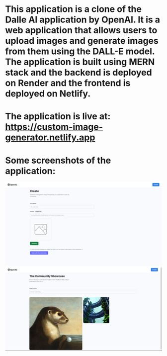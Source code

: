 # This application is a clone of the Dalle AI application by OpenAI. It is a web application that allows users to upload images and generate images from them using the DALL-E model. The application is built using MERN stack and the backend is deployed on Render and the frontend is deployed on Netlify.
 
# The application is live at: https://custom-image-generator.netlify.app

# Some screenshots of the application:
![IMG](./Screenshot_1.png)
![IMG](./Screenshot_2.png)